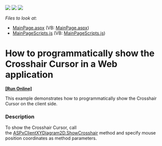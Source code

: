 <!-- default badges list -->
![](https://img.shields.io/endpoint?url=https://codecentral.devexpress.com/api/v1/VersionRange/128575383/16.2.3%2B)
[![](https://img.shields.io/badge/Open_in_DevExpress_Support_Center-FF7200?style=flat-square&logo=DevExpress&logoColor=white)](https://supportcenter.devexpress.com/ticket/details/T467000)
[![](https://img.shields.io/badge/📖_How_to_use_DevExpress_Examples-e9f6fc?style=flat-square)](https://docs.devexpress.com/GeneralInformation/403183)
<!-- default badges end -->
<!-- default file list -->
*Files to look at*:

* [MainPage.aspx](./CS/ShowCrosshairExample/MainPage.aspx) (VB: [MainPage.aspx](./VB/ShowCrosshairExample/MainPage.aspx))
* [MainPageScripts.js](./CS/ShowCrosshairExample/MainPageScripts.js) (VB: [MainPageScripts.js](./VB/ShowCrosshairExample/MainPageScripts.js))
<!-- default file list end -->
# How to programmatically show the Crosshair Cursor in a Web application
<!-- run online -->
**[[Run Online]](https://codecentral.devexpress.com/t467000/)**
<!-- run online end -->


This example demonstrates how to programmatically show the Crosshair Cursor on the client side.


<h3>Description</h3>

To show the Crosshair Cursor, call the&nbsp;<a href="https://documentation.devexpress.com/#AspNet/DevExpressXtraChartsWebScriptsASPxClientXYDiagram2D_ShowCrosshairtopic">ASPxClientXYDiagram2D.ShowCrosshair</a>&nbsp;method and specify mouse position coordinates as method parameters.

<br/>



